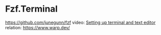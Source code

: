 # Fzf.Terminal
https://github.com/junegunn/fzf video: [Setting up terminal and text editor](https://youtu.be/pk3H6gOCalk?list=PLwhKb0RIaIS2fjnHL1qkyGACJAYNZJtke)  relation: https://www.warp.dev/
